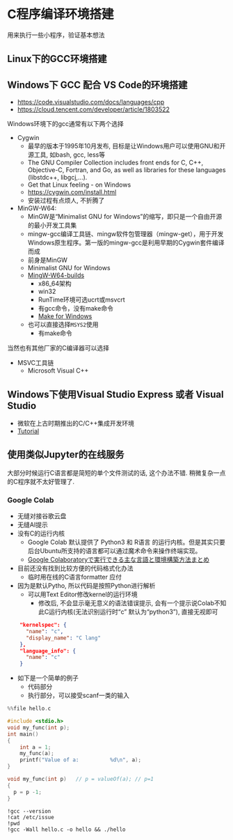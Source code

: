 # C程序编译环境搭建

用来执行一些小程序，验证基本想法

## Linux下的GCC环境搭建

## Windows下 GCC 配合 VS Code的环境搭建

- https://code.visualstudio.com/docs/languages/cpp
- https://cloud.tencent.com/developer/article/1803522

Windows环境下的gcc通常有以下两个选择

- Cygwin
  - 最早的版本于1995年10月发布, 目标是让Windows用户可以使用GNU和开源工具, 如bash, gcc, less等
  - The GNU Compiler Collection includes front ends for C, C++, Objective-C, Fortran, and Go, as well as libraries for these languages (libstdc++, libgcj,...).
  - Get that Linux feeling - on Windows
  - <https://cygwin.com/install.html>
  - 安装过程有点烦人, 不折腾了
- MinGW-W64:
  - MinGW是“Minimalist GNU for Windows”的缩写，即只是一个自由开源的最小开发工具集
  - mingw-gcc编译工具链、mingw软件包管理器（mingw-get），用于开发Windows原生程序。第一版的mingw-gcc是利用早期的Cygwin套件编译而成
  - 前身是MinGW
  - Minimalist GNU for Windows
  - [MingW-W64-builds](https://github.com/niXman/mingw-builds-binaries/releases)
    - x86_64架构
    - win32
    - RunTime环境可选ucrt或msvcrt
    - 有gcc命令，没有make命令
    - [Make for Windows](https://gnuwin32.sourceforge.net/packages/make.htm)
  - 也可以直接选择`MSYS2`使用
    - 有make命令

当然也有其他厂家的C编译器可以选择

- MSVC工具链
  - Microsoft Visual C++

## Windows下使用Visual Studio Express 或者 Visual Studio

- 微软在上古时期推出的C/C++集成开发环境
- [Tutorial](https://cs-people.bu.edu/deht/CS585/VSTutorial/)
  
## 使用类似Jupyter的在线服务

大部分时候运行C语言都是简短的单个文件测试的话, 这个办法不错. 稍微复杂一点的C程序就不太好管理了.

### Google Colab

- 无缝对接谷歌云盘
- 无缝AI提示
- 没有C的运行内核
  - Google Colab 默认提供了 Python3 和 R语言 的运行内核。但是其实只要后台Ubuntu所支持的语言都可以通过魔术命令来操作终端实现。
  - [Google Colaboratoryで実行できる主な言語と環境構築方法まとめ](https://qiita.com/u-10bei/items/38d6f0e4bfdc40efce3a#%E7%AC%AC%EF%BC%93%E4%BD%8Djava)
- 目前还没有找到比较方便的代码格式化办法
  - 临时用在线的C语言formatter 应付
- 因为是默认Pytho, 所以代码是按照Python进行解析
  - 可以用Text Editor修改kernel的运行环境
    - 修改后, 不会显示毫无意义的语法错误提示, 会有一个提示说Colab不知此C运行内核(无法识别运行时“c” 默认为“python3”), 直接无视即可

```json
    "kernelspec": {
      "name": "c",
      "display_name": "C lang"
    },
    "language_info": {
      "name": "c"
    }
```

- 如下是一个简单的例子
  - 代码部分
  - 执行部分，可以接受scanf一类的输入

```C
%%file hello.c

#include <stdio.h>
void my_func(int p);
int main()
{
    int a = 1;
    my_func(a);
    printf("Value of a:          %d\n", a);
}

void my_func(int p)   // p = valueOf(a); // p=1
{
  p = p -1;
}
```

```shell
!gcc --version
!cat /etc/issue
!pwd
!gcc -Wall hello.c -o hello && ./hello
```
